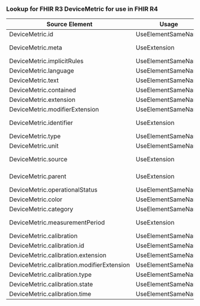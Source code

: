 ### Lookup for FHIR R3 DeviceMetric for use in FHIR R4

| Source Element | Usage | Target |
| -------------- | ----- | ------ |
| DeviceMetric.id | UseElementSameName | DeviceMetric.id |
| DeviceMetric.meta | UseExtension | http://hl7.org/fhir/3.0/StructureDefinition/extension-DeviceMetric.meta |
| DeviceMetric.implicitRules | UseElementSameName | DeviceMetric.implicitRules |
| DeviceMetric.language | UseElementSameName | DeviceMetric.language |
| DeviceMetric.text | UseElementSameName | DeviceMetric.text |
| DeviceMetric.contained | UseElementSameName | DeviceMetric.contained |
| DeviceMetric.extension | UseElementSameName | DeviceMetric.extension |
| DeviceMetric.modifierExtension | UseElementSameName | DeviceMetric.modifierExtension |
| DeviceMetric.identifier | UseExtension | http://hl7.org/fhir/3.0/StructureDefinition/extension-DeviceMetric.identifier |
| DeviceMetric.type | UseElementSameName | DeviceMetric.type |
| DeviceMetric.unit | UseElementSameName | DeviceMetric.unit |
| DeviceMetric.source | UseExtension | http://hl7.org/fhir/3.0/StructureDefinition/extension-DeviceMetric.source |
| DeviceMetric.parent | UseExtension | http://hl7.org/fhir/3.0/StructureDefinition/extension-DeviceMetric.parent |
| DeviceMetric.operationalStatus | UseElementSameName | DeviceMetric.operationalStatus |
| DeviceMetric.color | UseElementSameName | DeviceMetric.color |
| DeviceMetric.category | UseElementSameName | DeviceMetric.category |
| DeviceMetric.measurementPeriod | UseExtension | http://hl7.org/fhir/3.0/StructureDefinition/extension-DeviceMetric.measurementPeriod |
| DeviceMetric.calibration | UseElementSameName | DeviceMetric.calibration |
| DeviceMetric.calibration.id | UseElementSameName | DeviceMetric.calibration.id |
| DeviceMetric.calibration.extension | UseElementSameName | DeviceMetric.calibration.extension |
| DeviceMetric.calibration.modifierExtension | UseElementSameName | DeviceMetric.calibration.modifierExtension |
| DeviceMetric.calibration.type | UseElementSameName | DeviceMetric.calibration.type |
| DeviceMetric.calibration.state | UseElementSameName | DeviceMetric.calibration.state |
| DeviceMetric.calibration.time | UseElementSameName | DeviceMetric.calibration.time |
